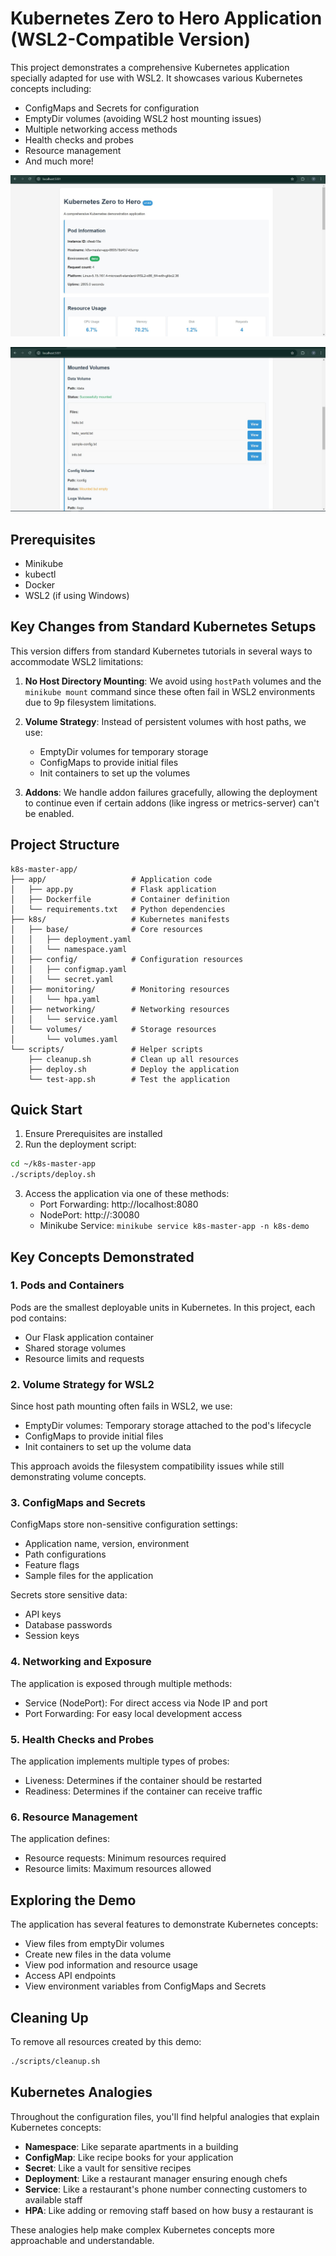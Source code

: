 # Kubernetes Zero to Hero Application (WSL2-Compatible Version)

This project demonstrates a comprehensive Kubernetes application specially adapted for use with WSL2. It showcases various Kubernetes concepts including:

- ConfigMaps and Secrets for configuration
- EmptyDir volumes (avoiding WSL2 host mounting issues)
- Multiple networking access methods
- Health checks and probes
- Resource management
- And much more!

![Project Demo](../../images/day-18/screenshot1.jpg)

![Project Demo](../../images/day-18/screenshot2.jpg)

## Prerequisites

- Minikube
- kubectl
- Docker
- WSL2 (if using Windows)

## Key Changes from Standard Kubernetes Setups

This version differs from standard Kubernetes tutorials in several ways to accommodate WSL2 limitations:

1. **No Host Directory Mounting**: We avoid using `hostPath` volumes and the `minikube mount` command since these often fail in WSL2 environments due to 9p filesystem limitations.

2. **Volume Strategy**: Instead of persistent volumes with host paths, we use:
   - EmptyDir volumes for temporary storage
   - ConfigMaps to provide initial files
   - Init containers to set up the volumes

3. **Addons**: We handle addon failures gracefully, allowing the deployment to continue even if certain addons (like ingress or metrics-server) can't be enabled.

## Project Structure

```
k8s-master-app/
├── app/                   # Application code
│   ├── app.py             # Flask application
│   ├── Dockerfile         # Container definition
│   └── requirements.txt   # Python dependencies
├── k8s/                   # Kubernetes manifests
│   ├── base/              # Core resources
│   │   ├── deployment.yaml
│   │   └── namespace.yaml
│   ├── config/            # Configuration resources
│   │   ├── configmap.yaml
│   │   └── secret.yaml
│   ├── monitoring/        # Monitoring resources
│   │   └── hpa.yaml
│   ├── networking/        # Networking resources
│   │   └── service.yaml
│   └── volumes/           # Storage resources
│       └── volumes.yaml
└── scripts/               # Helper scripts
    ├── cleanup.sh         # Clean up all resources
    ├── deploy.sh          # Deploy the application
    └── test-app.sh        # Test the application
```

## Quick Start

1. Ensure Prerequisites are installed
2. Run the deployment script:

```bash
cd ~/k8s-master-app
./scripts/deploy.sh
```

3. Access the application via one of these methods:
   - Port Forwarding: http://localhost:8080
   - NodePort: http://<minikube-ip>:30080
   - Minikube Service: `minikube service k8s-master-app -n k8s-demo`

## Key Concepts Demonstrated

### 1. Pods and Containers

Pods are the smallest deployable units in Kubernetes. In this project, each pod contains:
- Our Flask application container
- Shared storage volumes
- Resource limits and requests

### 2. Volume Strategy for WSL2

Since host path mounting often fails in WSL2, we use:
- EmptyDir volumes: Temporary storage attached to the pod's lifecycle
- ConfigMaps to provide initial files
- Init containers to set up the volume data

This approach avoids the filesystem compatibility issues while still demonstrating volume concepts.

### 3. ConfigMaps and Secrets

ConfigMaps store non-sensitive configuration settings:
- Application name, version, environment
- Path configurations
- Feature flags
- Sample files for the application

Secrets store sensitive data:
- API keys
- Database passwords
- Session keys

### 4. Networking and Exposure

The application is exposed through multiple methods:
- Service (NodePort): For direct access via Node IP and port
- Port Forwarding: For easy local development access

### 5. Health Checks and Probes

The application implements multiple types of probes:
- Liveness: Determines if the container should be restarted
- Readiness: Determines if the container can receive traffic

### 6. Resource Management

The application defines:
- Resource requests: Minimum resources required
- Resource limits: Maximum resources allowed

## Exploring the Demo

The application has several features to demonstrate Kubernetes concepts:
- View files from emptyDir volumes
- Create new files in the data volume
- View pod information and resource usage
- Access API endpoints
- View environment variables from ConfigMaps and Secrets

## Cleaning Up

To remove all resources created by this demo:

```bash
./scripts/cleanup.sh
```

## Kubernetes Analogies

Throughout the configuration files, you'll find helpful analogies that explain Kubernetes concepts:

- **Namespace**: Like separate apartments in a building
- **ConfigMap**: Like recipe books for your application
- **Secret**: Like a vault for sensitive recipes
- **Deployment**: Like a restaurant manager ensuring enough chefs
- **Service**: Like a restaurant's phone number connecting customers to available staff
- **HPA**: Like adding or removing staff based on how busy a restaurant is

These analogies help make complex Kubernetes concepts more approachable and understandable.
